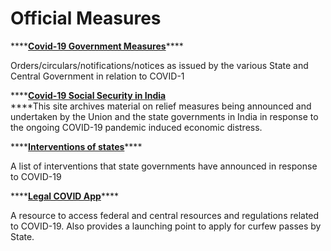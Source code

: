 # Official Measures

\*\*\*\*[**Covid-19 Government Measures**](https://covid-india.in/)\*\*\*\*

Orders/circulars/notifications/notices as issued by the various State and Central Government in relation to COVID-1

\*\*\*\*[**Covid-19 Social Security in India**](https://covid19socialsecurity.wordpress.com/government-orders/)  
****This site archives material on relief measures being announced and undertaken by the Union and the state governments in India in response to the ongoing COVID-19 pandemic induced economic distress.

\*\*\*\*[**Interventions of states**](https://www.dvara.com/research/resources/notes/interventions-of-states-in-response-to-covid-19-outbreak/)\*\*\*\*

A list of interventions that state governments have announced in response to COVID-19

\*\*\*\*[**Legal COVID App**](https://legal-aapti-samvad.glideapp.io/)\*\*\*\*

A resource to access federal and central resources and regulations related to COVID-19. Also provides a launching point to apply for curfew passes by State.

